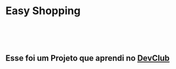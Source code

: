 <h1>Easy Shopping</h1>
<br>
<br>
<br>
<h2>Esse foi um Projeto que aprendi no <a href="https://devclub.com.br/">DevClub</a></h2>
